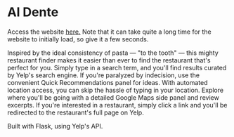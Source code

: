 # Al Dente
Access the website [here.](https://find-aldente.herokuapp.com/) Note that it can take quite a long time for the website to initially load, so give it a few seconds.

Inspired by the ideal consistency of pasta — "to the tooth" — this mighty restaurant finder makes it easier than ever to find the restaurant that's perfect for you. Simply type in a search term, and you'll find results curated by Yelp's search engine. If you're paralyzed by indecision, use the convenient Quick Recommendations panel for ideas. With automated location access, you can skip the hassle of typing in your location. Explore where you'll be going with a detailed Google Maps side panel and review excerpts. If you're interested in a restaurant, simply click a link and you'll be redirected to the restaurant's full page on Yelp.

Built with Flask, using Yelp's API.
